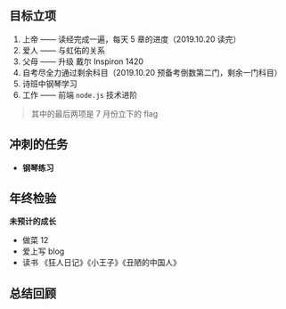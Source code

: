 ## 目标立项

1.  上帝 —— 读经完成一遍，每天 5 章的进度（2019.10.20 读完）
2.  爱人 —— 与虹佑的关系
3.  父母 —— 升级 戴尔 Inspiron 1420
4.  自考尽全力通过剩余科目（2019.10.20 预备考倒数第二门，剩余一门科目）
5.  诗班中钢琴学习
6.  工作 —— 前端 `node.js` 技术进阶

> 其中的最后两项是 7 月份立下的 flag

## 冲刺的任务

- **钢琴练习**

## 年终检验

**未预计的成长**

- 做菜 12
- 爱上写 blog
- 读书 《狂人日记》《小王子》《丑陋的中国人》

## 总结回顾
